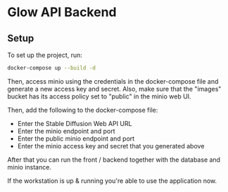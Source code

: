 # Glow API Backend

## Setup

To set up the project, run:

```bash
docker-compose up --build -d
```

Then, access minio using the credentials in the docker-compose file and generate a new access key and secret. Also, make sure that the "images" bucket has its access policy set to "public" in the minio web UI.

Then, add the following to the docker-compose file:

* Enter the Stable Diffusion Web API URL
* Enter the minio endpoint and port
* Enter the public minio endpoint and port
* Enter the minio access key and secret that you generated above

After that you can run the front / backend together with the database and minio instance.

If the workstation is up & running you're able to use the application now.
